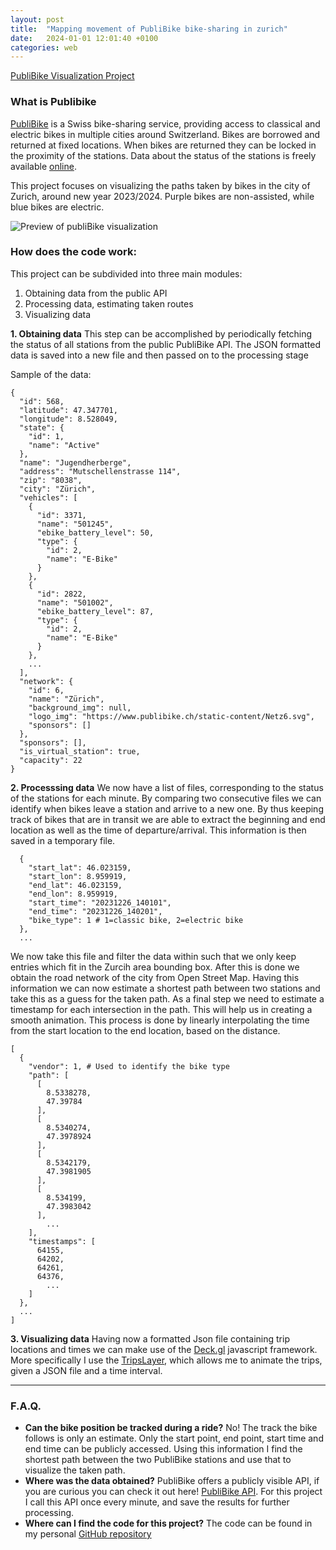 ```yaml
---
layout: post
title:  "Mapping movement of PubliBike bike-sharing in zurich"
date:   2024-01-01 12:01:40 +0100
categories: web
---
```


[PubliBike Visualization Project](https://publibikes.tibaldo.ch/)

### What is Publibike
[PubliBike](https://www.publibike.ch/en/home) is a Swiss bike-sharing service, providing access to classical and electric bikes in multiple cities around Switzerland. Bikes are borrowed and returned at fixed locations. When bikes are returned they can be locked in the proximity of the stations. Data about the status of the stations is freely available [online](https://api.publibike.ch/v1/static/api.html).

This project focuses on visualizing the paths taken by bikes in the city of Zurich, around new year 2023/2024. Purple bikes are non-assisted, while blue bikes are electric.

![Preview of publiBike visualization](/assets/images/publibike_post/publibike-website.gif)


### How does the code work:
This project can be subdivided into three main modules:
1. Obtaining data from the public API
2. Processing data, estimating taken routes
3. Visualizing data

**1. Obtaining data**
This step can be accomplished by periodically fetching the status of all stations from the public PubliBike API. The JSON formatted data is saved into a new file and then passed on to the processing stage

Sample of the data:
```
{
  "id": 568,
  "latitude": 47.347701,
  "longitude": 8.528049,
  "state": {
    "id": 1,
    "name": "Active"
  },
  "name": "Jugendherberge",
  "address": "Mutschellenstrasse 114",
  "zip": "8038",
  "city": "Zürich",
  "vehicles": [
    {
      "id": 3371,
      "name": "501245",
      "ebike_battery_level": 50,
      "type": {
        "id": 2,
        "name": "E-Bike"
      }
    },
    {
      "id": 2822,
      "name": "501002",
      "ebike_battery_level": 87,
      "type": {
        "id": 2,
        "name": "E-Bike"
      }
    },
    ...
  ],
  "network": {
    "id": 6,
    "name": "Zürich",
    "background_img": null,
    "logo_img": "https://www.publibike.ch/static-content/Netz6.svg",
    "sponsors": []
  },
  "sponsors": [],
  "is_virtual_station": true,
  "capacity": 22
}
```

**2. Processsing data**
We now have a list of files, corresponding to the status of the stations for each minute. By comparing two consecutive files we can identify when bikes leave a station and arrive to a new one. By thus keeping track of bikes that are in transit we are able to extract the beginning and end location as well as the time of departure/arrival. This information is then saved in a temporary file. 

```
  {
    "start_lat": 46.023159,
    "start_lon": 8.959919,
    "end_lat": 46.023159,
    "end_lon": 8.959919,
    "start_time": "20231226_140101",
    "end_time": "20231226_140201",
    "bike_type": 1 # 1=classic bike, 2=electric bike
  },
  ...
```

We now take this file and filter the data within such that we only keep entries which fit in the Zurcih area bounding box. After this is done we obtain the road network of the city from Open Street Map. Having this information we can now estimate a shortest path between two stations and take this as a guess for the taken path. As a final step we need to estimate a timestamp for each intersection in the path. This will help us in creating a smooth animation. This process is done by linearly interpolating the time from the start location to the end location, based on the distance.

```
[
  {
    "vendor": 1, # Used to identify the bike type
    "path": [
      [
        8.5338278,
        47.39784
      ],
      [
        8.5340274,
        47.3978924
      ],
      [
        8.5342179,
        47.3981905
      ],
      [
        8.534199,
        47.3983042
      ],
        ...
    ],
    "timestamps": [
      64155,
      64202,
      64261,
      64376,
        ...
    ]
  },
  ...
]
```

**3. Visualizing data**
Having now a formatted Json file containing trip locations and times we can make use of the [Deck.gl]() javascript framework. More specifically I use the [TripsLayer](https://deck.gl/docs/api-reference/geo-layers/trips-layer), which allows me to animate the trips, given a JSON file and a time interval.

---
### F.A.Q.
* **Can the bike position be tracked during a ride?**
No! The track the bike follows is only an estimate. Only the start point, end point, start time and end time can be publicly accessed. Using this information I find the shortest path between the two PubliBike stations and use that to visualize the taken path.
* **Where was the data obtained?**
PubliBike offers a publicly visible API, if you are curious you can check it out here! [PubliBike API](https://api.publibike.ch/v1/static/api.html).
For this project I call this API once every minute, and save the results for further processing.
* **Where can I find the code for this project?**
The code can be found in my personal [GitHub repository](https://github.com/Yoekkul/publibiker)